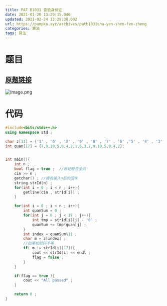 ```yaml
---
title: PAT B1031 查验身份证
date: 2021-01-20 13:29:15.046
updated: 2021-02-24 13:29:38.002
url: https://pumpkn.xyz/archives/patb1031cha-yan-shen-fen-zheng
categories: 算法
tags: 算法
---
```


# 题目
## [原题链接](https://pintia.cn/problem-sets/994805260223102976/problems/994805290334011392)
![image.png](https://pumpkn.xyz/upload/2021/02/image-10e3699b03a6467c9fd1991be0c75fa1.png)
# 代码
```c++
#include<bits/stdc++.h>
using namespace std ;

char z[11] = {'1' , '0' , 'X' , '9' , '8' , '7' , '6' ,'5' , '4' , '3' , '2'} ;
int quan[17] = {7,9,10,5,8,4,2,1,6,3,7,9,10,5,8,4,2};


int main(){
    int n ;
    bool flag = true ;  //标记是否全对
    cin >> n ;
    getchar() ; //接收输入n后的回车
    string strId[n] ;
    for(int i = 0 ; i < n ; i++){
        getline(cin , strId[i]) ;
    }

    for(int i = 0 ; i < n ; i++){
        int quanSum = 0 ;
        for(int j = 0 ; j < 17 ; j++){
            int tmp = strId[i][j] - '0' ;
            quanSum += tmp*quan[j] ;
        }
        int index = quanSum%11 ;
        char m = z[index] ;
        //如果校验码不等
        if( m != strId[i][17]){
            cout << strId[i] << endl ;
            flag = false ;
        }
    }

    if(flag == true ){
        cout << "All passed" ;
    }

    return 0 ;
}

```